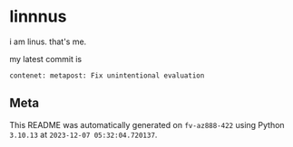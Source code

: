 # linnnus

i am linus. that's me.

my latest commit is

```
contenet: metapost: Fix unintentional evaluation
```

## Meta

This README was automatically generated on `fv-az888-422` using Python
`3.10.13` at `2023-12-07 05:32:04.720137`.
